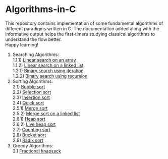 # Algorithms-in-C
This repository contains implementation of some fundamental algorithms of different paradigms written in C. The documentation added along with the informative output helps the first-timers studying classical algorithms to understand the flow better.</br >
Happy learning! <br />
1. Searching Algorithms:<br />
<space> <space> 1.1.1) [Linear search on an array](https://github.com/RakhshandaMujib/Algorithms-in-C/blob/main/01%20Searching%20Algorithms/01%20Linear%20search%20on%20an%20array.c)<br />
<space> <space> 1.1.2) [Linear search on a linked list](https://github.com/RakhshandaMujib/Algorithms-in-C/blob/main/01%20Searching%20Algorithms/02%20Linear%20search%20on%20a%20linked%20list.c)<br />
<space> <space> 1.2.1) [Binary search using iteration](https://github.com/RakhshandaMujib/Algorithms-in-C/blob/main/01%20Searching%20Algorithms/03%20Binary%20search%20using%20iteration.c)<br />
<space> <space> 1.2.2) [Binary search using recursion](https://github.com/RakhshandaMujib/Algorithms-in-C/blob/main/01%20Searching%20Algorithms/04%20Binary%20search%20using%20recursion.c) <br />
2. Sorting Algorithms: <br/>
  2.1) [Bubble sort](https://github.com/RakhshandaMujib/Algorithms-in-C/blob/main/02%20Sorting%20Algorithms/01%20Bubble%20sort.c)<br />
  2.2) [Selection sort](https://github.com/RakhshandaMujib/Algorithms-in-C/edit/main/02%20Sorting%20Algorithms/02%20Selection%20sort.c)<br />
  2.3) [Insertion sort](https://github.com/RakhshandaMujib/Algorithms-in-C/blob/main/02%20Sorting%20Algorithms/03%20Insertion%20sort.c)<br /> 
  2.4) [Quick sort](https://github.com/RakhshandaMujib/Algorithms-in-C/blob/main/02%20Sorting%20Algorithms/04%20Quick%20sort.c)<br />
  2.5.1) [Merge sort](https://github.com/RakhshandaMujib/Algorithms-in-C/blob/main/02%20Sorting%20Algorithms/05%20Merge%20sort.c) <br />
  2.5.2) [Merge sort on a linked list](https://github.com/RakhshandaMujib/Algorithms-in-C/blob/main/02%20Sorting%20Algorithms/10%20Merge%20sort%20on%20a%20linked%20list.c)<br />
  2.6.1) [Heap sort](https://github.com/RakhshandaMujib/Algorithms-in-C/blob/main/02%20Sorting%20Algorithms/06%20Heap%20sort.c)<br />
  2.6.2) [Live heap sort](https://github.com/RakhshandaMujib/Algorithms-in-C/blob/main/02%20Sorting%20Algorithms/07%20Live%20heap%20sort.c)<br />
  2.7) [Counting sort](https://github.com/RakhshandaMujib/Algorithms-in-C/blob/main/02%20Sorting%20Algorithms/08%20Counting%20sort.c)<br />
  2.8) [Bucket sort](https://github.com/RakhshandaMujib/Algorithms-in-C/blob/main/02%20Sorting%20Algorithms/09%20Bucket%20sort.c)<br />
  2.9) [Radix sort](https://github.com/RakhshandaMujib/Algorithms-in-C/blob/main/02%20Sorting%20Algorithms/11%20Radix%20sort.c)<br />
3. Greedy Algorithms: <br />
  3.1 [Fractional knapsack](https://github.com/RakhshandaMujib/Algorithms-in-C/blob/main/03%20Greedy%20Algorithms/01%20Fractional%20knapsack.c) <br />
